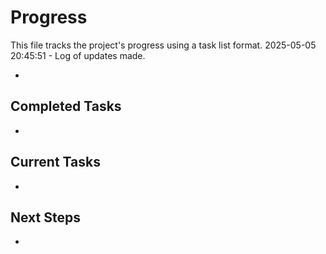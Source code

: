 # Progress

This file tracks the project's progress using a task list format.
2025-05-05 20:45:51 - Log of updates made.

*

## Completed Tasks

*   

## Current Tasks

*   

## Next Steps

*
